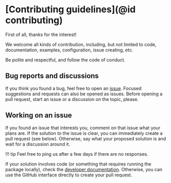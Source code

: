 # [Contributing guidelines](@id contributing)

First of all, thanks for the interest!

We welcome all kinds of contribution, including, but not limited to code, documentation, examples, configuration, issue creating, etc.


Be polite and respectful, and follow the code of conduct.


## Bug reports and discussions

If you think you found a bug, feel free to open an [issue](https://github.com/jiewenTsai/ExtendedRtIrtModeling.jl/issues).
Focused suggestions and requests can also be opened as issues.
Before opening a pull request, start an issue or a discussion on the topic, please.

## Working on an issue

If you found an issue that interests you, comment on that issue what your plans are.
If the solution to the issue is clear, you can immediately create a pull request (see below).
Otherwise, say what your proposed solution is and wait for a discussion around it.

!!! tip
    Feel free to ping us after a few days if there are no responses.

If your solution involves code (or something that requires running the package locally), check the [developer documentation](91-developer.md).
Otherwise, you can use the GitHub interface directly to create your pull request.
